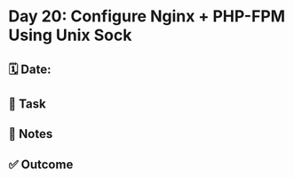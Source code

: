 # Day 20: Configure Nginx + PHP-FPM Using Unix Sock

## 🗓️ Date:

## 🎯 Task

## 📝 Notes

## ✅ Outcome

